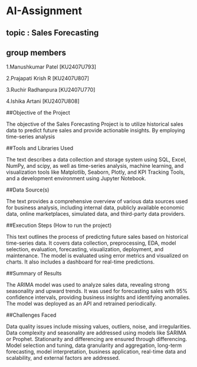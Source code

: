 # AI-Assignment

## topic : Sales Forecasting

## group members

 1.Manushkumar Patel [KU2407U793]
 
 2.Prajapati Krish R [KU2407U807]
 
 3.Ruchir Radhanpura [KU2407U770]
 
 4.Ishika Artani [KU2407U808]

##Objective of the Project

The objective of the Sales Forecasting Project is to utilize historical sales data to predict future sales and provide actionable insights. By employing time-series analysis

##Tools and Libraries Used

The text describes a data collection and storage system using SQL, Excel, NumPy, and scipy, as well as time-series analysis, machine learning, and visualization tools like Matplotlib, Seaborn, Plotly, and KPI Tracking Tools, and a development environment using Jupyter Notebook.

##Data Source(s)


The text provides a comprehensive overview of various data sources used for business analysis, including internal data, publicly available economic data, online marketplaces, simulated data, and third-party data providers.


##Execution Steps (How to run the project)


This text outlines the process of predicting future sales based on historical time-series data. It covers data collection, preprocessing, EDA, model selection, evaluation, forecasting, visualization, deployment, and maintenance. The model is evaluated using error metrics and visualized on charts. It also includes a dashboard for real-time predictions.


##Summary of Results


The ARIMA model was used to analyze sales data, revealing strong seasonality and upward trends. It was used for forecasting sales with 95% confidence intervals, providing business insights and identifying anomalies. The model was deployed as an API and retrained periodically.


##Challenges Faced


Data quality issues include missing values, outliers, noise, and irregularities. Data complexity and seasonality are addressed using models like SARIMA or Prophet. Stationarity and differencing are ensured through differencing. Model selection and tuning, data granularity and aggregation, long-term forecasting, model interpretation, business application, real-time data and scalability, and external factors are addressed.

